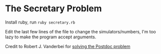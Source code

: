 # The Secretary Problem

Install ruby, run `ruby secretary.rb`

Edit the last few lines of the file to change the simulators/numbers, I'm too lazy to make the program accept arguments.

Credit to Robert J. Vanderbei for [solving the Postdoc problem](https://vanderbei.princeton.edu/tex/PostdocProblem/PostdocProb.pdf)
